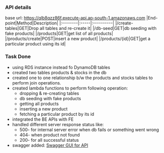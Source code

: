 ### API details
base url: https://qlb8qzz86f.execute-api.ap-south-1.amazonaws.com
|End-point|Method|Description|
|:--------|:-----|:----------|
|/create-tables|GET|Drop all tables and re-create it|
|/db-seed|GET|db seeding with fake products|
|/products|GET|get list of all products|
|/products/create|POST|insert a new product|
|/products/{id}|GET|get a particular product using its id|

### Task Done
- using RDS instance instead fo DynamoDB tables
- created two tables products & stocks in the db
- created one to one relationship b/w the products and stocks tables to perform join operations.
- created lambda functions to perform following operation:
  - dropping & re-creating tables
  - db seeding with fake products
  - getting all products
  - inserting a new product
  - fetching a particular product by its id
- integrated the BE APIs with FE
- handled different server response status like:
  - 500- for internal server error when db fails or something went wrong
  - 404- when product not found
  - 200- for all successful status
- swagger added: [Swagger GUI for API](https://app.swaggerhub.com/apis/ibratnawaz/aws-rds-api/1.0.0-oas3#/default/get_products)

